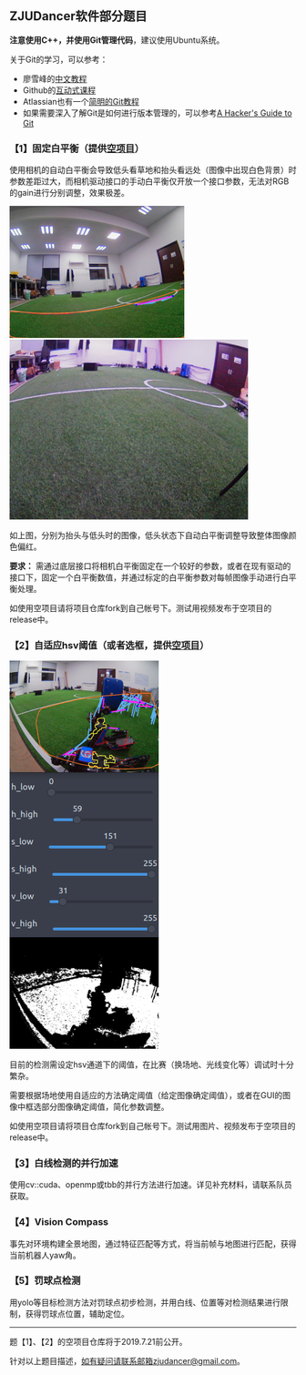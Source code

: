 ## ZJUDancer软件部分题目

**注意使用C++，并使用Git管理代码**，建议使用Ubuntu系统。

关于Git的学习，可以参考：

- 廖雪峰的[中文教程](https://www.liaoxuefeng.com/wiki/896043488029600)
- Github的[互动式课程](https://lab.github.com/)
- Atlassian也有一个[简明的Git教程](https://www.atlassian.com/git/tutorials)
- 如果需要深入了解Git是如何进行版本管理的，可以参考[A Hacker's Guide to Git](https://wildlyinaccurate.com/a-hackers-guide-to-git)

### 【1】固定白平衡（提供[空项目](https://github.com/ZJUDancer/white-balancer-example)）

使用相机的自动白平衡会导致低头看草地和抬头看远处（图像中出现白色背景）时参数差距过大，而相机驱动接口的手动白平衡仅开放一个接口参数，无法对RGB的gain进行分别调整，效果极差。

<img src="./assets/1563193469940.png" style="zoom:30%" />

<img src="./assets/1563194680603.png" style="zoom:54%" />

如上图，分别为抬头与低头时的图像，低头状态下自动白平衡调整导致整体图像颜色偏红。

**要求：** 需通过底层接口将相机白平衡固定在一个较好的参数，或者在现有驱动的接口下，固定一个白平衡数值，并通过标定的白平衡参数对每帧图像手动进行白平衡处理。

如使用空项目请将项目仓库fork到自己帐号下。测试用视频发布于空项目的release中。

### 【2】自适应hsv阈值（或者选框，提供[空项目](https://github.com/ZJUDancer/color-segmentation-example)）

<img src="./assets/1563196088752.png"/>

目前的检测需设定hsv通道下的阈值，在比赛（换场地、光线变化等）调试时十分繁杂。

需要根据场地使用自适应的方法确定阈值（给定图像确定阈值），或者在GUI的图像中框选部分图像确定阈值，简化参数调整。

如使用空项目请将项目仓库fork到自己帐号下。测试用图片、视频发布于空项目的release中。

### 【3】白线检测的并行加速

使用cv::cuda、openmp或tbb的并行方法进行加速。详见补充材料，请联系队员获取。

### 【4】Vision Compass

事先对环境构建全景地图，通过特征匹配等方式，将当前帧与地图进行匹配，获得当前机器人yaw角。

### 【5】罚球点检测

用yolo等目标检测方法对罚球点初步检测，并用白线、位置等对检测结果进行限制，获得罚球点位置，辅助定位。

---

题【1】、【2】的空项目仓库将于2019.7.21前公开。

针对以上题目描述，如有疑问请联系邮箱zjudancer@gmail.com。